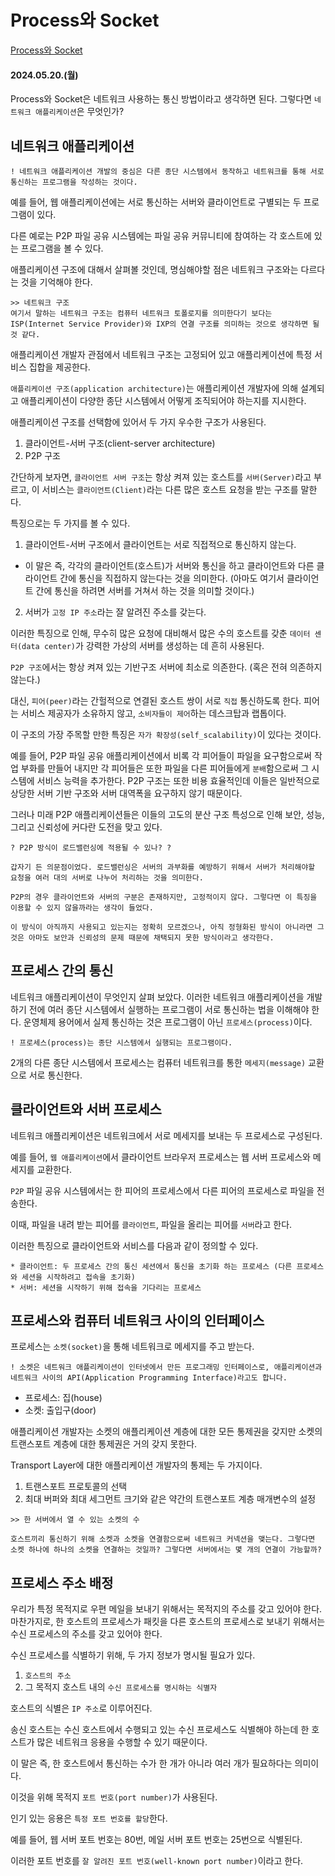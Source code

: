 # Process와 Socket

[Process와 Socket](https://velog.io/@jeongbeom4693/Process%EC%99%80-Socket)

#### 2024.05.20.(월)

Process와 Socket은 네트워크 사용하는 통신 방법이라고 생각하면 된다.
그렇다면 `네트워크 애플리케이션`은 무엇인가?

## 네트워크 애플리케이션

```
! 네트워크 애플리케이션 개발의 중심은 다른 종단 시스템에서 동작하고 네트워크를 통해 서로 통신하는 프로그램을 작성하는 것이다.
```

예를 들어, 웹 애플리케이션에는 서로 통신하는 서버와 클라이언트로 구별되는 두 프로그램이 있다.

다른 예로는 P2P 파일 공유 시스템에는 파일 공유 커뮤니티에 참여하는 각 호스트에 있는 프로그램을 볼 수 있다.

애플리케이션 구조에 대해서 살펴볼 것인데, 명심해야할 점은 네트워크 구조와는 다르다는 것을 기억해야 한다.

```
>> 네트워크 구조
여기서 말하는 네트워크 구조는 컴퓨터 네트워크 토폴로지를 의미한다기 보다는 ISP(Internet Service Provider)와 IXP의 연결 구조를 의미하는 것으로 생각하면 될 것 같다.
```

애플리케이션 개발자 관점에서 네트워크 구조는 고정되어 있고 애플리케이션에 특정 서비스 집합을 제공한다.

`애플리케이션 구조(application architecture)`는 애플리케이션 개발자에 의해 설계되고 애플리케이션이 다양한 종단 시스템에서 어떻게 조직되어야 하는지를 지시한다.

애플리케이션 구조를 선택함에 있어서 두 가지 우수한 구조가 사용된다.

1. 클라이언트-서버 구조(client-server architecture)
2. P2P 구조

간단하게 보자면, `클라이언트 서버 구조`는 항상 켜져 있는 호스트를 `서버(Server)`라고 부르고, 이 서비스는 `클라이언트(Client)`라는 다른 많은 호스트 요청을 받는 구조를 말한다.

특징으로는 두 가지를 볼 수 있다.

1. 클라이언트-서버 구조에서 클라이언트는 서로 직접적으로 통신하지 않는다.

- 이 말은 즉, 각각의 클라이언트(호스트)가 서버와 통신을 하고 클라이언트와 다른 클라이언트 간에 통신을 직접하지 않는다는 것을 의미한다. (아마도 여기서 클라이언트 간에 통신을 하려면 서버를 거쳐서 하는 것을 의미할 것이다.)

2. 서버가 `고정 IP 주소`라는 잘 알려진 주소를 갖는다.

이러한 특징으로 인해, 무수히 많은 요청에 대비해서 많은 수의 호스트를 갖춘 `데이터 센터(data center)`가 강력한 가상의 서버를 생성하는 데 흔히 사용된다.

`P2P 구조`에서는 항상 켜져 있는 기반구조 서버에 최소로 의존한다. (혹은 전혀 의존하지 않는다.)

대신, `피어(peer)`라는 간헐적으로 연결된 호스트 쌍이 서로 `직접` 통신하도록 한다. 피어는 서비스 제공자가 소유하지 않고, `소비자들이 제어`하는 데스크탑과 랩톱이다.

이 구조의 가장 주목할 만한 특징은 `자가 확장성(self_scalability)`이 있다는 것이다.

예를 들어, P2P 파일 공유 애플리케이션에서 비록 각 피어들이 파일을 요구함으로써 작업 부화를 만들어 내지만 각 피어들은 또한 파일을 다른 피어들에게 `분배`함으로써 그 시스템에 서비스 능력을 추가한다. P2P 구조는 또한 비용 효율적인데 이들은 일반적으로 상당한 서버 기반 구조와 서버 대역폭을 요구하지 않기 때문이다.

그러나 미래 P2P 애플리케이션들은 이들의 고도의 분산 구조 특성으로 인해 보안, 성능, 그리고 신뢰성에 커다란 도전을 맞고 있다.

```
? P2P 방식이 로드밸런싱에 적용될 수 있나? ?

갑자기 든 의문점이었다. 로드밸런싱은 서버의 과부화를 예방하기 위해서 서버가 처리해야할 요청을 여러 대의 서버로 나누어 처리하는 것을 의미한다.

P2P의 경우 클라이언트와 서버의 구분은 존재하지만, 고정적이지 않다. 그렇다면 이 특징을 이용할 수 있지 않을까라는 생각이 들었다.

이 방식이 아직까지 사용되고 있는지는 정확히 모르겠으나, 아직 정형화된 방식이 아니라면 그것은 아마도 보안과 신뢰성의 문제 때문에 채택되지 못한 방식이라고 생각한다.
```

## 프로세스 간의 통신

네트워크 애플리케이션이 무엇인지 살펴 보았다.
이러한 네트워크 애플리케이션을 개발하기 전에 여러 종단 시스템에서 실행하는 프로그램이 서로 통신하는 법을 이해해야 한다.
운영체제 용어에서 실제 통신하는 것은 프로그램이 아닌 `프로세스(process)`이다.

```
! 프로세스(process)는 종단 시스템에서 실행되는 프로그램이다.
```

2개의 다른 종단 시스템에서 프로세스는 컴퓨터 네트워크를 통한 `메세지(message)` 교환으로 서로 통신한다.

## 클라이언트와 서버 프로세스

네트워크 애플리케이션은 네트워크에서 서로 메세지를 보내는 두 프로세스로 구성된다.

예를 들어, `웹 애플리케이션`에서 클라이언트 브라우저 프로세스는 웹 서버 프로세스와 메세지를 교환한다.

`P2P` 파일 공유 시스템에서는 한 피어의 프로세스에서 다른 피어의 프로세스로 파일을 전송한다.

이때, 파일을 내려 받는 피어를 `클라이언트`, 파일을 올리는 피어를 `서버`라고 한다.

이러한 특징으로 클라이언트와 서비스를 다음과 같이 정의할 수 있다.

```
* 클라이언트: 두 프로세스 간의 통신 세션에서 통신을 초기화 하는 프로세스 (다른 프로세스와 세션을 시작하려고 접속을 초기화)
* 서버: 세션을 시작하기 위해 접속을 기다리는 프로세스
```

## 프로세스와 컴퓨터 네트워크 사이의 인터페이스

프로세스는 `소켓(socket)`을 통해 네트워크로 메세지를 주고 받는다.

```
! 소켓은 네트워크 애플리케이션이 인터넷에서 만든 프로그래밍 인터페이스로, 애플리케이션과 네트워크 사이의 API(Application Programming Interface)라고도 합니다.
```

- 프로세스: 집(house)
- 소켓: 출입구(door)

애플리케이션 개발자는 소켓의 애플리케이션 계층에 대한 모든 통제권을 갖지만 소켓의 트랜스포트 계층에 대한 통제권은 거의 갖지 못한다.

Transport Layer에 대한 애플리케이션 개발자의 통제는 두 가지이다.

1. 트랜스포트 프로토콜의 선택
2. 최대 버퍼와 최대 세그먼트 크기와 같은 약간의 트랜스포트 계층 매개변수의 설정

```
>> 한 서버에서 열 수 있는 소켓의 수

호스트끼리 통신하기 위해 소켓과 소켓을 연결함으로써 네트워크 커넥션을 맺는다. 그렇다면 소켓 하나에 하나의 소켓을 연결하는 것일까? 그렇다면 서버에서는 몇 개의 연결이 가능할까?
```

## 프로세스 주소 배정

우리가 특정 목적지로 우편 메일을 보내기 위해서는 목적지의 주소를 갖고 있어야 한다. 마찬가지로, 한 호스트의 프로세스가 패킷을 다른 호스트의 프로세스로 보내기 위해서는 수신 프로세스의 주소를 갖고 있어야 한다.

수신 프로세스를 식별하기 위해, 두 가지 정보가 명시될 필요가 있다.

1. `호스트의 주소`
2. 그 목적지 호스트 내의 `수신 프로세스를 명시하는 식별자`

호스트의 식별은 `IP 주소`로 이루어진다.

송신 호스트는 수신 호스트에서 수행되고 있는 수신 프로세스도 식별해야 하는데 한 호스트가 많은 네트워크 응용을 수행할 수 있기 때문이다.

이 말은 즉, 한 호스트에서 통신하는 수가 한 개가 아니라 여러 개가 필요하다는 의미이다.

이것을 위해 목적지 `포트 번호(port number)`가 사용된다.

인기 있는 응용은 `특정 포트 번호를 할당`한다.

예를 들어, 웹 서버 포트 번호는 80번, 메일 서버 포트 번호는 25번으로 식별된다.

이러한 포트 번호를 `잘 알려진 포트 번호(well-known port number)`이라고 한다.
